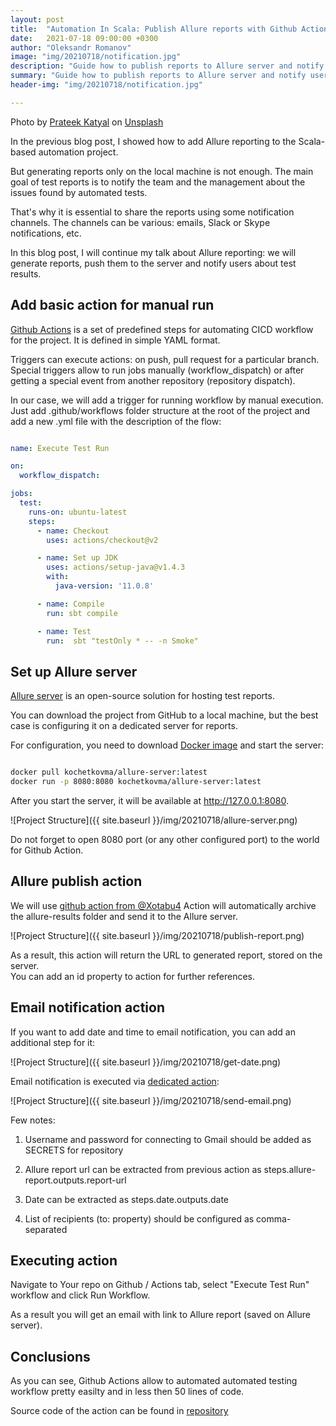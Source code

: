 ```yaml
---
layout: post
title:  "Automation In Scala: Publish Allure reports with Github Actions"
date:   2021-07-18 09:00:00 +0300
author: "Oleksandr Romanov"
image: "img/20210718/notification.jpg"
description: "Guide how to publish reports to Allure server and notify users"
summary: "Guide how to publish reports to Allure server and notify users"
header-img: "img/20210718/notification.jpg"

---
```


Photo by <a href="https://unsplash.com/@prateekkatyal?utm_source=unsplash&utm_medium=referral&utm_content=creditCopyText">Prateek Katyal</a> on <a href="https://unsplash.com/s/photos/notification?utm_source=unsplash&utm_medium=referral&utm_content=creditCopyText">Unsplash</a>

In the previous blog post, I showed how to add Allure reporting to the Scala-based automation project.  

But generating reports only on the local machine is not enough. The main goal of test reports is to notify the team and the management about the issues found by automated tests.  

That's why it is essential to share the reports using some notification channels. The channels can be various: emails, Slack or Skype notifications, etc.  

In this blog post, I will continue my talk about Allure reporting: we will generate reports, push them to the server and notify users about test results.  

## Add basic action for manual run  

[Github Actions](https://github.com/features/actions) is a set of predefined steps for automating CICD workflow for the project. It is defined in simple YAML format.  

Triggers can execute actions: on push, pull request for a particular branch. Special triggers allow to run jobs manually (workflow_dispatch) or after getting a special event from another repository (repository dispatch).  

In our case, we will add a trigger for running workflow by manual execution.
Just add .github/workflows folder structure at the root of the project and add a new .yml file with the description of the flow:

``` yaml

name: Execute Test Run

on:
  workflow_dispatch:

jobs:
  test:
    runs-on: ubuntu-latest
    steps:
      - name: Checkout
        uses: actions/checkout@v2

      - name: Set up JDK
        uses: actions/setup-java@v1.4.3
        with:
          java-version: '11.0.8'

      - name: Compile
        run: sbt compile

      - name: Test
        run:  sbt "testOnly * -- -n Smoke"
```

## Set up Allure server  

[Allure server](https://github.com/kochetkov-ma/allure-server) is an open-source solution for hosting test reports.  

You can download the project from GitHub to a local machine, but the best case is configuring it on a dedicated server for reports.  

For configuration, you need to download [Docker image](https://hub.docker.com/r/kochetkovma/allure-server) and start the server:

``` bash

docker pull kochetkovma/allure-server:latest
docker run -p 8080:8080 kochetkovma/allure-server:latest

```

After you start the server, it will be available at http://127.0.0.1:8080.  

![Project Structure]({{ site.baseurl }}/img/20210718/allure-server.png)

Do not forget to open 8080 port (or any other configured port) to the world for Github Action.  

## Allure publish action  

We will use [github action from @Xotabu4](https://github.com/Xotabu4/send-to-allure-server-action)
Action will automatically archive the allure-results folder and send it to the Allure server.

![Project Structure]({{ site.baseurl }}/img/20210718/publish-report.png)


As a result, this action will return the URL to generated report, stored on the server.  
You can add an id property to action for further references.  

## Email notification action

If you want to add date and time to email notification, you can add an additional step for it:

![Project Structure]({{ site.baseurl }}/img/20210718/get-date.png)

Email notification is executed via [dedicated action](https://github.com/dawidd6/action-send-mail):  

![Project Structure]({{ site.baseurl }}/img/20210718/send-email.png)

Few notes:

1. Username and password for connecting to Gmail should be added as SECRETS for repository

2. Allure report url can be extracted from previous action as steps.allure-report.outputs.report-url

3. Date can be extracted as steps.date.outputs.date

4. List of recipients (to: property) should be configured as comma-separated

## Executing action  

Navigate to Your repo on Github / Actions tab, select "Execute Test Run" workflow and click Run Workflow.

As a result you will get an email with link to Allure report (saved on Allure server).

## Conclusions  

As you can see, Github Actions allow to automated automated testing workflow pretty easilty and in less then 50 lines of code.  

Source code of the action can be found in [repository](https://github.com/alexromanov/scala-automation-samples/blob/main/.github/workflows/manualtestrun.yml)
